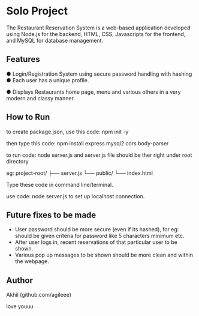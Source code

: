 # Solo Project

The Restaurant Reservation System is a web-based application developed using Node.js for the backend, HTML, CSS, Javascripts for the frontend, and MySQL for database management. 

## Features

 ● Login/Registration System using secure password handling with hashing
 ● Each user has a unique profile.
  
 ● Displays Restaurants home page, menu and various others in a very modern and classy manner.

## How to Run

to create package.json, use this code:
npm init -y

then type this code:
npm install express mysql2 cors body-parser

to run code:
node server.js
and server.js file should be ther right under root directory

eg:
project-root/
├── server.js
└── public/
    └── index.html

Type these code in command line/terminal.

use code:
node server.js 
to set up localhost connection.

## Future fixes to be made

- User password should be more secure (even if its hashed), for eg: should be given criteria for password like 5 characters minimum etc.
- After user logs in, recent reservations of that particular user to be shown.
- Various pop up messages to be shown should be more clean and within the webpage.

## Author

Akhil 
(github.com/agileee)


love youuu
